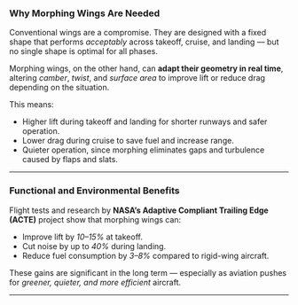 ### Why Morphing Wings Are Needed

Conventional wings are a compromise. They are designed with a fixed shape that performs *acceptably* across takeoff, cruise, and landing — but no single shape is optimal for all phases.  

Morphing wings, on the other hand, can **adapt their geometry in real time**, altering *camber*, *twist*, and *surface area* to improve lift or reduce drag depending on the situation.  

This means:
- Higher lift during takeoff and landing for shorter runways and safer operation.  
- Lower drag during cruise to save fuel and increase range.  
- Quieter operation, since morphing eliminates gaps and turbulence caused by flaps and slats.

---

### Functional and Environmental Benefits

Flight tests and research by **NASA’s Adaptive Compliant Trailing Edge (ACTE)** project show that morphing wings can:  
- Improve lift by *10–15%* at takeoff.  
- Cut noise by up to *40%* during landing.  
- Reduce fuel consumption by *3–8%* compared to rigid-wing aircraft.  

These gains are significant in the long term — especially as aviation pushes for *greener, quieter, and more efficient* aircraft.

---

